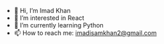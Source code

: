 - 👋 Hi, I’m Imad Khan
- 👀 I’m interested in React
- 🌱 I’m currently learning Python
- 📫 How to reach me: imadisamkhan2@gmail.com

<!---
BlueBorne830/BlueBorne830 is a ✨ special ✨ repository because its `README.md` (this file) appears on your GitHub profile.
You can click the Preview link to take a look at your changes.
--->
